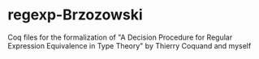 regexp-Brzozowski
=================

Coq files for the formalization of "A Decision Procedure for Regular Expression Equivalence in Type Theory" by Thierry Coquand and myself
